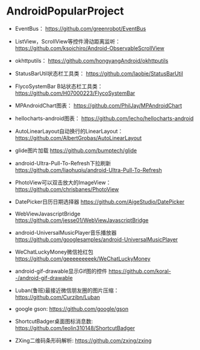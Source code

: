 # AndroidPopularProject

* EventBus：
https://github.com/greenrobot/EventBus

* ListView，ScrollView等控件滑动距离监听：
https://github.com/ksoichiro/Android-ObservableScrollView

* okhttputils：
https://github.com/hongyangAndroid/okhttputils

* StatusBarUtil状态栏工具类：
https://github.com/laobie/StatusBarUtil

* FlycoSystemBar B站状态栏工具类：
https://github.com/H07000223/FlycoSystemBar

* MPAndroidChart图表：
https://github.com/PhilJay/MPAndroidChart

* hellocharts-android图表：
https://github.com/lecho/hellocharts-android

* AutoLinearLayout自动换行的LinearLayout：
https://github.com/AlbertGrobas/AutoLinearLayout

* glide图片加载
https://github.com/bumptech/glide

* android-Ultra-Pull-To-Refresh下拉刷新
https://github.com/liaohuqiu/android-Ultra-Pull-To-Refresh

* PhotoView可以双击放大的ImageView：
https://github.com/chrisbanes/PhotoView

* DatePicker日历日期选择器
https://github.com/AigeStudio/DatePicker

* WebViewJavascriptBridge
https://github.com/jesse01/WebViewJavascriptBridge

* android-UniversalMusicPlayer音乐播放器
https://github.com/googlesamples/android-UniversalMusicPlayer

* WeChatLuckyMoney微信抢红包
https://github.com/geeeeeeeeek/WeChatLuckyMoney

* android-gif-drawable显示Gif图的控件
https://github.com/koral--/android-gif-drawable

* Luban(鲁班)最接近微信朋友圈的图片压缩：
https://github.com/Curzibn/Luban

* google gson:
https://github.com/google/gson

* ShortcutBadger桌面图标消息数:
https://github.com/leolin310148/ShortcutBadger

* ZXing二维码条形码解析:
https://github.com/zxing/zxing




